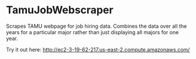 # TamuJobWebscraper

Scrapes TAMU webpage for job hiring data. Combines the data over all the years for a particular major rather than just displaying all majors for one year. 

Try it out here: http://ec2-3-19-62-217.us-east-2.compute.amazonaws.com/
